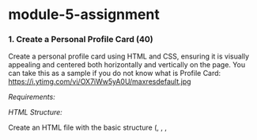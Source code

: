 # module-5-assignment

### 1. Create a Personal Profile Card (40)

Create a personal profile card using HTML and CSS, ensuring it is visually appealing and centered both horizontally and vertically on the page.
You can take this as a sample if you do not know what is Profile Card:
https://i.ytimg.com/vi/OX7iWw5yA0U/maxresdefault.jpg

_Requirements:_

_HTML Structure:_

Create an HTML file with the basic structure (<!DOCTYPE html>, <html>, <head>, <title>, <body>).

CSS Styling:

Set a width and height for the card.

Add padding and margins to make it visually appealing.

Choose a background color or image for the card.

Apply rounded corners to the card.

Style the text inside the card, including the name, occupation, short description and contact details.

Experiment with different font sizes, colors, and alignments.

Vertical and Horizontal Middle Alignment:

Ensure the profile card is centered both horizontally and vertically on the page.

Include Content:

Profile card must include the following contents:

Name

Occupation

Short description

Contact information (email, mobile number)

### 2. Find the largest number using PHP (30)

Write a PHP script to find the largest number among three given numbers: $num1 = 4, $num2 = 5, and $num3 = 6. Use if-else statements.

### 3. Celsius to Fahrenheit Conversion (30)

Write a PHP script to convert a temperature of 32 degrees Celsius to Fahrenheit. Store just the temperature value in a variable, no need to store the unit(Celsius).

Print the result using the printf function to show up to 2 decimal points.

## Submission Instructions:

You have to create a fresh Github Repository.

Your three assignments should be inside three separate files in the root GitHub Repository.

The folders should be named as profile_card.html, largest_number.php and celsius_to_fahrenheit.php. Do not name your files of your own choice.

You can only push your code until the deadline of the assignment. Any push after the deadline will be considered as Zero (0) in the whole assignment.

After completing all the projects, push your codes to GitHub.

Submit the public GitHub URL.
